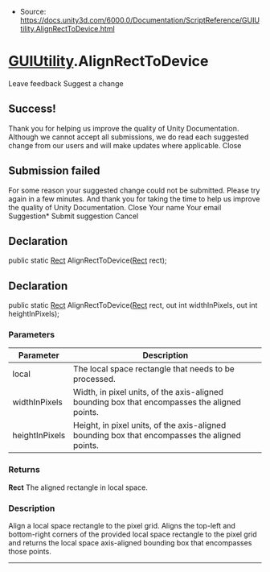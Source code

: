 * Source: https://docs.unity3d.com/6000.0/Documentation/ScriptReference/GUIUtility.AlignRectToDevice.html

#  [GUIUtility](https://docs.unity3d.com/6000.0/Documentation/ScriptReference/GUIUtility.html).AlignRectToDevice
Leave feedback
Suggest a change
## Success!
Thank you for helping us improve the quality of Unity Documentation. Although we cannot accept all submissions, we do read each suggested change from our users and will make updates where applicable.
Close
## Submission failed
For some reason your suggested change could not be submitted. Please <a>try again</a> in a few minutes. And thank you for taking the time to help us improve the quality of Unity Documentation.
Close
Your name Your email Suggestion* Submit suggestion
Cancel
## Declaration
public static [Rect](https://docs.unity3d.com/6000.0/Documentation/ScriptReference/Rect.html) AlignRectToDevice([Rect](https://docs.unity3d.com/6000.0/Documentation/ScriptReference/Rect.html) rect); 
## Declaration
public static [Rect](https://docs.unity3d.com/6000.0/Documentation/ScriptReference/Rect.html) AlignRectToDevice([Rect](https://docs.unity3d.com/6000.0/Documentation/ScriptReference/Rect.html) rect, out int widthInPixels, out int heightInPixels); 
### Parameters
Parameter | Description  
---|---  
local | The local space rectangle that needs to be processed.  
widthInPixels | Width, in pixel units, of the axis-aligned bounding box that encompasses the aligned points.  
heightInPixels | Height, in pixel units, of the axis-aligned bounding box that encompasses the aligned points.  
### Returns
**Rect** The aligned rectangle in local space. 
### Description
Align a local space rectangle to the pixel grid.
Aligns the top-left and bottom-right corners of the provided local space rectangle to the pixel grid and returns the local space axis-aligned bounding box that encompasses those points.
* * *
